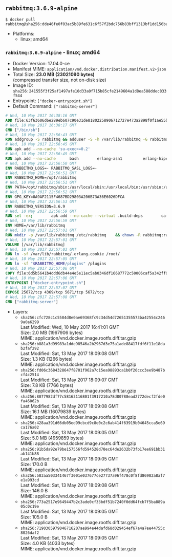 ## `rabbitmq:3.6.9-alpine`

```console
$ docker pull rabbitmq@sha256:dde46fe0f03ac5b89fe631c6f57f2bdc756b83bff1313bf1dd156ba9cf33476a
```

-	Platforms:
	-	linux; amd64

### `rabbitmq:3.6.9-alpine` - linux; amd64

-	Docker Version: 17.04.0-ce
-	Manifest MIME: `application/vnd.docker.distribution.manifest.v2+json`
-	Total Size: **23.0 MB (23021090 bytes)**  
	(compressed transfer size, not on-disk size)
-	Image ID: `sha256:241555f3f25af1497afe10d33a0f715b85cfe2149604a1d8ea588ddec833f544`
-	Entrypoint: `["docker-entrypoint.sh"]`
-	Default Command: `["rabbitmq-server"]`

```dockerfile
# Wed, 10 May 2017 16:38:16 GMT
ADD file:63f63606d6e289eb607c90e31de81802258906712727e473a2898f0f1ae55bb5 in / 
# Wed, 10 May 2017 16:38:17 GMT
CMD ["/bin/sh"]
# Wed, 10 May 2017 22:56:43 GMT
RUN addgroup -S rabbitmq && adduser -S -h /var/lib/rabbitmq -G rabbitmq rabbitmq
# Wed, 10 May 2017 22:56:45 GMT
RUN apk add --no-cache 'su-exec>=0.2'
# Wed, 10 May 2017 22:56:49 GMT
RUN apk add --no-cache 		bash 		erlang-asn1 		erlang-hipe 		erlang-crypto 		erlang-eldap 		erlang-inets 		erlang-mnesia 		erlang 		erlang-os-mon 		erlang-public-key 		erlang-sasl 		erlang-ssl 		erlang-syntax-tools 		erlang-xmerl
# Wed, 10 May 2017 22:56:50 GMT
ENV RABBITMQ_LOGS=- RABBITMQ_SASL_LOGS=-
# Wed, 10 May 2017 22:56:51 GMT
ENV RABBITMQ_HOME=/opt/rabbitmq
# Wed, 10 May 2017 22:56:51 GMT
ENV PATH=/opt/rabbitmq/sbin:/usr/local/sbin:/usr/local/bin:/usr/sbin:/usr/bin:/sbin:/bin
# Wed, 10 May 2017 22:56:52 GMT
ENV GPG_KEY=0A9AF2115F4687BD29803A206B73A36E6026DFCA
# Wed, 10 May 2017 22:56:53 GMT
ENV RABBITMQ_VERSION=3.6.9
# Wed, 10 May 2017 22:56:59 GMT
RUN set -ex; 		apk add --no-cache --virtual .build-deps 		ca-certificates 		gnupg 		libressl 		tar 		xz 	; 		wget -O rabbitmq-server.tar.xz "https://www.rabbitmq.com/releases/rabbitmq-server/v${RABBITMQ_VERSION}/rabbitmq-server-generic-unix-${RABBITMQ_VERSION}.tar.xz"; 	wget -O rabbitmq-server.tar.xz.asc "https://www.rabbitmq.com/releases/rabbitmq-server/v${RABBITMQ_VERSION}/rabbitmq-server-generic-unix-${RABBITMQ_VERSION}.tar.xz.asc"; 		export GNUPGHOME="$(mktemp -d)"; 	gpg --keyserver ha.pool.sks-keyservers.net --recv-keys "$GPG_KEY"; 	gpg --batch --verify rabbitmq-server.tar.xz.asc rabbitmq-server.tar.xz; 	rm -r "$GNUPGHOME" rabbitmq-server.tar.xz.asc; 		mkdir -p "$RABBITMQ_HOME"; 	tar 		--extract 		--verbose 		--file rabbitmq-server.tar.xz 		--directory "$RABBITMQ_HOME" 		--strip-components 1 	; 	rm rabbitmq-server.tar.xz; 		grep -qE '^SYS_PREFIX=\$\{RABBITMQ_HOME\}$' "$RABBITMQ_HOME/sbin/rabbitmq-defaults"; 	sed -ri 's!^(SYS_PREFIX=).*$!\1!g' "$RABBITMQ_HOME/sbin/rabbitmq-defaults"; 	grep -qE '^SYS_PREFIX=$' "$RABBITMQ_HOME/sbin/rabbitmq-defaults"; 		apk del .build-deps
# Wed, 10 May 2017 22:56:59 GMT
ENV HOME=/var/lib/rabbitmq
# Wed, 10 May 2017 22:57:01 GMT
RUN mkdir -p /var/lib/rabbitmq /etc/rabbitmq 	&& chown -R rabbitmq:rabbitmq /var/lib/rabbitmq /etc/rabbitmq 	&& chmod -R 777 /var/lib/rabbitmq /etc/rabbitmq
# Wed, 10 May 2017 22:57:01 GMT
VOLUME [/var/lib/rabbitmq]
# Wed, 10 May 2017 22:57:03 GMT
RUN ln -sf /var/lib/rabbitmq/.erlang.cookie /root/
# Wed, 10 May 2017 22:57:05 GMT
RUN ln -sf "$RABBITMQ_HOME/plugins" /plugins
# Wed, 10 May 2017 22:57:06 GMT
COPY file:6d5b5641b4ddd6db44e4e5e11ec5ab0346df16687772c50006caf5a342ff05ff in /usr/local/bin/ 
# Wed, 10 May 2017 22:57:06 GMT
ENTRYPOINT ["docker-entrypoint.sh"]
# Wed, 10 May 2017 22:57:07 GMT
EXPOSE 25672/tcp 4369/tcp 5671/tcp 5672/tcp
# Wed, 10 May 2017 22:57:08 GMT
CMD ["rabbitmq-server"]
```

-	Layers:
	-	`sha256:cfc728c1c5584d8e0ae69368fc9c34d54d72651355573ba42554c2469a0a6299`  
		Last Modified: Wed, 10 May 2017 16:41:01 GMT  
		Size: 2.0 MB (1967906 bytes)  
		MIME: application/vnd.docker.image.rootfs.diff.tar.gzip
	-	`sha256:b881a3d99983a1dde98546a2b2967d3e75a1ade88417fdf6f11e18dab2faf292`  
		Last Modified: Sat, 13 May 2017 18:09:08 GMT  
		Size: 1.3 KB (1266 bytes)  
		MIME: application/vnd.docker.image.rootfs.diff.tar.gzip
	-	`sha256:fd06c3684328647f8701f962a7c15ea98893ca1b0f20ccc3ee9b487bcf4c2514`  
		Last Modified: Sat, 13 May 2017 18:09:07 GMT  
		Size: 7.8 KB (7766 bytes)  
		MIME: application/vnd.docker.image.rootfs.diff.tar.gzip
	-	`sha256:8077982df77c58163116801f3917210a78d80788ead2772decf2fde0fa46062b`  
		Last Modified: Sat, 13 May 2017 18:09:08 GMT  
		Size: 16.1 MB (16079839 bytes)  
		MIME: application/vnd.docker.image.rootfs.diff.tar.gzip
	-	`sha256:428aa391d66db05ed99cbcd9c8e0c2c6ab414f63919b04645cca5e69ca176a02`  
		Last Modified: Sat, 13 May 2017 18:09:05 GMT  
		Size: 5.0 MB (4959859 bytes)  
		MIME: application/vnd.docker.image.rootfs.diff.tar.gzip
	-	`sha256:91b5da92e79be157556fd594528d70ec64de2632b73fb17ee691bb31ab141b88`  
		Last Modified: Sat, 13 May 2017 18:09:05 GMT  
		Size: 170.0 B  
		MIME: application/vnd.docker.image.rootfs.diff.tar.gzip
	-	`sha256:583aa503341467f3001e037677ce27737a96f478c0f8fd86982a8af7e1a993cd`  
		Last Modified: Sat, 13 May 2017 18:09:08 GMT  
		Size: 146.0 B  
		MIME: application/vnd.docker.image.rootfs.diff.tar.gzip
	-	`sha256:773a2517e9649447b2c3ade0cf33bdf51b7240f0dd64fcb7f5ba889a05c0c19e`  
		Last Modified: Sat, 13 May 2017 18:09:05 GMT  
		Size: 105.0 B  
		MIME: application/vnd.docker.image.rootfs.diff.tar.gzip
	-	`sha256:7190305979046716207ae994e44dafd68d029454ef67a4a7ee44755c8026daf2`  
		Last Modified: Sat, 13 May 2017 18:09:05 GMT  
		Size: 4.0 KB (4033 bytes)  
		MIME: application/vnd.docker.image.rootfs.diff.tar.gzip

